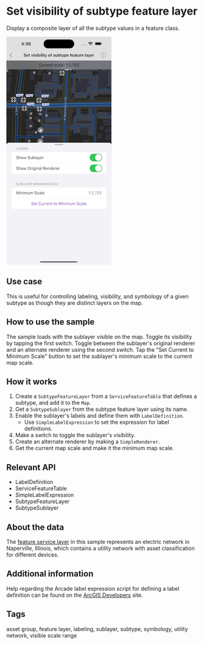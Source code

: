 # Set visibility of subtype feature layer

Display a composite layer of all the subtype values in a feature class.

![Set visibility of subtype feature layer](set-visibility-of-subtype-feature-layer.png)

## Use case

This is useful for controlling labeling, visibility, and symbology of a given subtype as though they are distinct layers on the map.

## How to use the sample

The sample loads with the sublayer visible on the map. Toggle its visibility by tapping the first switch. Toggle between the sublayer's original renderer and an alternate renderer using the second switch. Tap the
 "Set Current to Minimum Scale" button to set the sublayer's minimum scale to the current map scale.

## How it works

1. Create a `SubtypeFeatureLayer` from a `ServiceFeatureTable` that defines a subtype, and add it to the `Map`.
2. Get a `SubtypeSublayer` from the subtype feature layer using its name.
3. Enable the sublayer's labels and define them with `LabelDefinition`.
    * Use `SimpleLabelExpression` to set the expression for label definitions.
4. Make a switch to toggle the sublayer's visibility.
5. Create an alternate renderer by making a `SimpleRenderer`.
6. Get the current map scale and make it the minimum map scale.

## Relevant API

* LabelDefinition
* ServiceFeatureTable
* SimpleLabelExpression
* SubtypeFeatureLayer
* SubtypeSublayer

## About the data

The [feature service layer](https://sampleserver7.arcgisonline.com/server/rest/services/UtilityNetwork/NapervilleElectric/FeatureServer/0) in this sample represents an electric network in Naperville, Illinois, which contains a utility network with asset classification for different devices.

## Additional information

Help regarding the Arcade label expression script for defining a label definition can be found on the [ArcGIS Developers](https://developers.arcgis.com/arcade/) site.

## Tags

asset group, feature layer, labeling, sublayer, subtype, symbology, utility network, visible scale range
